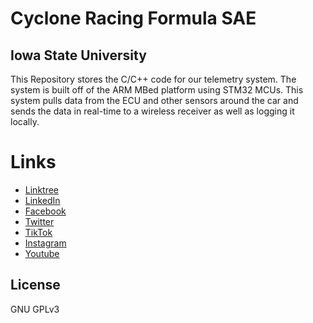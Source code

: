 # Cyclone Racing Formula SAE
## Iowa State University

This Repository stores the C/C++ code for our telemetry system. The system is built off of the ARM MBed platform using STM32 MCUs. This system pulls data from the ECU and other sensors around the car and sends the data in real-time to a wireless receiver as well as logging it locally.

# Links
- [Linktree](https://linktr.ee/cycloneracing)
- [LinkedIn](https://www.linkedin.com/company/cyclone-racing/)
- [Facebook](https://www.facebook.com/CycloneRacingUS/)
- [Twitter](https://twitter.com/cycloneracingus?lang=en)
- [TikTok](https://www.tiktok.com/@cycloneracing)
- [Instagram](https://www.instagram.com/cycloneracingus/)
- [Youtube](https://www.youtube.com/channel/UCQaE_Bqq185kTRbl6uPepTg/videos)

## License

GNU GPLv3
